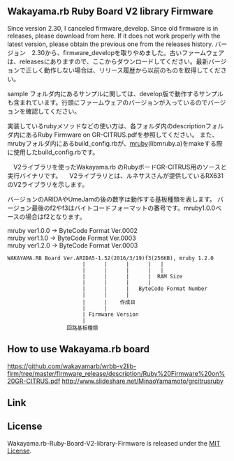Wakayama.rb Ruby Board V2 library Firmware
------
  Since version 2.30, I canceled firmware_develop. Since old firmware is in releases, please download from here. If it does not work properly with the latest version, please obtain the previous one from the releases history.
バージョン　2.30から、firmware_developを取りやめました。古いファームウェアは、releasesにありますので、ここからダウンロードしてください。最新バージョンで正しく動作しない場合は、リリース履歴から以前のものを取得してください。

sample フォルダ内にあるサンプルに関しては、develop版で動作するサンプルも含まれています。行頭にファームウェアのバージョンが入っているのでバージョンを確認してください。

実装しているrubyメソッドなどの使い方は、各フォルダ内のdescriptionフォルダ内にあるRuby Firmware on GR-CITRUS.pdfを参照してください。
また、mrubyフォルダ内にあるbuild_config.rbが、[mruby](https://github.com/mruby/mruby)(libmruby.a)をmakeする際に使用したbuild_config.rbです。

　V2ライブラリを使ったWakayama.rb のRubyボードGR-CITRUS用のソースと実行バイナリです。
　V2ライブラリとは、ルネサスさんが提供しているRX631のV2ライブラリを示します。

  バージョンのARIDAやUmeJamの後の数字は動作する基板種類を表します。
  バージョン最後のf2やf3はバイトコードフォーマットの番号です。mruby1.0.0ベースの場合はf2となります。

  mruby ver1.0.0 -> ByteCode Format Ver.0002  
  mruby ver1.1.0 -> ByteCode Format Ver.0003  
  mruby ver1.2.0 -> ByteCode Format Ver.0003  

    WAKAYAMA.RB Board Ver.ARIDA5-1.52(2016/3/19)f3(256KB), mruby 1.2.0
                            |      |      |      |   |
                            |      |      |      |   |
                            |      |      |      |  RAM Size
                            |      |      |      |
                            |      |      |   ByteCode Format Number
                            |      |      |
                            |      |    作成日
                            |      |
                            | Firmware Version
                            |
                       回路基板種類


How to use Wakayama.rb board
------
https://github.com/wakayamarb/wrbb-v2lib-firm/tree/master/firmware_release/description/Ruby%20Firmware%20on%20GR-CITRUS.pdf
http://www.slideshare.net/MinaoYamamoto/grcitrusruby

Link
------


License
------
 Wakayama.rb-Ruby-Board-V2-library-Firmware is released under the [MIT License](MITL).

